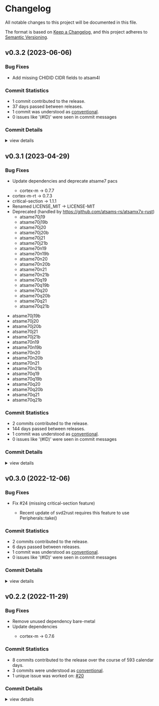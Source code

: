 # Changelog

All notable changes to this project will be documented in this file.

The format is based on [Keep a Changelog](https://keepachangelog.com/en/1.0.0/),
and this project adheres to [Semantic Versioning](https://semver.org/spec/v2.0.0.html).

## v0.3.2 (2023-06-06)

### Bug Fixes

 - <csr-id-93df3149790573cde6a3a25a7923267d81d8fab4/> Add missing CHIDID CIDR fields to atsam4l

### Commit Statistics

<csr-read-only-do-not-edit/>

 - 1 commit contributed to the release.
 - 37 days passed between releases.
 - 1 commit was understood as [conventional](https://www.conventionalcommits.org).
 - 0 issues like '(#ID)' were seen in commit messages

### Commit Details

<csr-read-only-do-not-edit/>

<details><summary>view details</summary>

 * **Uncategorized**
    - Add missing CHIDID CIDR fields to atsam4l ([`93df314`](https://github.com/atsam-rs/atsam-pac/commit/93df3149790573cde6a3a25a7923267d81d8fab4))
</details>

## v0.3.1 (2023-04-29)

### Bug Fixes

 - <csr-id-350e7515159199ef5cfd37ffdca2b511ab4486dc/> Update dependencies and deprecate atsame7 pacs
   - cortex-m -> 0.7.7
- cortex-m-rt -> 0.7.3
- critical-section -> 1.1.1
- Renamed LICENSE_MIT -> LICENSE-MIT
- Deprecated (handled by https://github.com/atsams-rs/atsamx7x-rust)
     * atsame70j19
     * atsame70j19b
     * atsame70j20
     * atsame70j20b
     * atsame70j21
     * atsame70j21b
     * atsame70n19
     * atsame70n19b
     * atsame70n20
     * atsame70n20b
     * atsame70n21
     * atsame70n21b
     * atsame70q19
     * atsame70q19b
     * atsame70q20
     * atsame70q20b
     * atsame70q21
     * atsame70q21b
* atsame70j19b
* atsame70j20
* atsame70j20b
* atsame70j21
* atsame70j21b
* atsame70n19
* atsame70n19b
* atsame70n20
* atsame70n20b
* atsame70n21
* atsame70n21b
* atsame70q19
* atsame70q19b
* atsame70q20
* atsame70q20b
* atsame70q21
* atsame70q21b

### Commit Statistics

<csr-read-only-do-not-edit/>

 - 2 commits contributed to the release.
 - 144 days passed between releases.
 - 1 commit was understood as [conventional](https://www.conventionalcommits.org).
 - 0 issues like '(#ID)' were seen in commit messages

### Commit Details

<csr-read-only-do-not-edit/>

<details><summary>view details</summary>

 * **Uncategorized**
    - Release atsam4e16c-pac v0.3.1, atsam4e16e-pac v0.3.1, atsam4e8c-pac v0.3.1, atsam4e8e-pac v0.3.1, atsam4lc2a-pac v0.3.1, atsam4lc2b-pac v0.3.1, atsam4lc2c-pac v0.3.1, atsam4lc4a-pac v0.3.1, atsam4lc4b-pac v0.3.1, atsam4lc4c-pac v0.3.1, atsam4lc8a-pac v0.3.1, atsam4lc8b-pac v0.3.1, atsam4lc8c-pac v0.3.1, atsam4ls2a-pac v0.3.1, atsam4ls2b-pac v0.3.1, atsam4ls2c-pac v0.3.1, atsam4ls4a-pac v0.3.1, atsam4ls4b-pac v0.3.1, atsam4ls4c-pac v0.3.1, atsam4ls8a-pac v0.3.1, atsam4ls8b-pac v0.3.1, atsam4ls8c-pac v0.3.1, atsam4n16b-pac v0.3.1, atsam4n16c-pac v0.3.1, atsam4n8a-pac v0.3.1, atsam4n8b-pac v0.3.1, atsam4n8c-pac v0.3.1, atsam4s16b-pac v0.3.1, atsam4s16c-pac v0.3.1, atsam4s2a-pac v0.3.1, atsam4s2b-pac v0.3.1, atsam4s2c-pac v0.3.1, atsam4s4a-pac v0.3.1, atsam4s4b-pac v0.3.1, atsam4s4c-pac v0.3.1, atsam4s8b-pac v0.3.1, atsam4s8c-pac v0.3.1, atsam4sa16b-pac v0.3.1, atsam4sa16c-pac v0.3.1, atsam4sd16b-pac v0.3.1, atsam4sd16c-pac v0.3.1, atsam4sd32b-pac v0.3.1, atsam4sd32c-pac v0.3.1, atsam4sp32a-pac v0.3.1 ([`101ed9e`](https://github.com/atsam-rs/atsam-pac/commit/101ed9e5083952a6ebc10231735e07ce037a96a2))
    - Update dependencies and deprecate atsame7 pacs ([`350e751`](https://github.com/atsam-rs/atsam-pac/commit/350e7515159199ef5cfd37ffdca2b511ab4486dc))
</details>

## v0.3.0 (2022-12-06)

### Bug Fixes

 - <csr-id-2b9a3080f81274d29310899f9f2e700c6d6a1f49/> Fix #24 (missing critical-section feature)
   - Recent update of svd2rust requires this feature to use
   Peripherals::take()

### Commit Statistics

<csr-read-only-do-not-edit/>

 - 2 commits contributed to the release.
 - 6 days passed between releases.
 - 1 commit was understood as [conventional](https://www.conventionalcommits.org).
 - 0 issues like '(#ID)' were seen in commit messages

### Commit Details

<csr-read-only-do-not-edit/>

<details><summary>view details</summary>

 * **Uncategorized**
    - Release atsam4e16c-pac v0.3.0, atsam4e16e-pac v0.3.0, atsam4e8c-pac v0.3.0, atsam4e8e-pac v0.3.0, atsam4lc2a-pac v0.3.0, atsam4lc2b-pac v0.3.0, atsam4lc2c-pac v0.3.0, atsam4lc4a-pac v0.3.0, atsam4lc4b-pac v0.3.0, atsam4lc4c-pac v0.3.0, atsam4lc8a-pac v0.3.0, atsam4lc8b-pac v0.3.0, atsam4lc8c-pac v0.3.0, atsam4ls2a-pac v0.3.0, atsam4ls2b-pac v0.3.0, atsam4ls2c-pac v0.3.0, atsam4ls4a-pac v0.3.0, atsam4ls4b-pac v0.3.0, atsam4ls4c-pac v0.3.0, atsam4ls8a-pac v0.3.0, atsam4ls8b-pac v0.3.0, atsam4ls8c-pac v0.3.0, atsam4n16b-pac v0.3.0, atsam4n16c-pac v0.3.0, atsam4n8a-pac v0.3.0, atsam4n8b-pac v0.3.0, atsam4n8c-pac v0.3.0, atsam4s16b-pac v0.3.0, atsam4s16c-pac v0.3.0, atsam4s2a-pac v0.3.0, atsam4s2b-pac v0.3.0, atsam4s2c-pac v0.3.0, atsam4s4a-pac v0.3.0, atsam4s4b-pac v0.3.0, atsam4s4c-pac v0.3.0, atsam4s8b-pac v0.3.0, atsam4s8c-pac v0.3.0, atsam4sa16b-pac v0.3.0, atsam4sa16c-pac v0.3.0, atsam4sd16b-pac v0.3.0, atsam4sd16c-pac v0.3.0, atsam4sd32b-pac v0.3.0, atsam4sd32c-pac v0.3.0, atsam4sp32a-pac v0.3.0, atsame70j19-pac v0.3.0, atsame70j19b-pac v0.3.0, atsame70j20-pac v0.3.0, atsame70j20b-pac v0.3.0, atsame70j21-pac v0.3.0, atsame70j21b-pac v0.3.0, atsame70n19-pac v0.3.0, atsame70n19b-pac v0.3.0, atsame70n20-pac v0.3.0, atsame70n20b-pac v0.3.0, atsame70n21-pac v0.3.0, atsame70n21b-pac v0.3.0, atsame70q19-pac v0.3.0, atsame70q19b-pac v0.3.0, atsame70q20-pac v0.3.0, atsame70q20b-pac v0.3.0, atsame70q21-pac v0.3.0, atsame70q21b-pac v0.3.0 ([`57604e8`](https://github.com/atsam-rs/atsam-pac/commit/57604e8f8ca65b498fd70a541f3e183a6d9e1d4a))
    - Fix #24 (missing critical-section feature) ([`2b9a308`](https://github.com/atsam-rs/atsam-pac/commit/2b9a3080f81274d29310899f9f2e700c6d6a1f49))
</details>

## v0.2.2 (2022-11-29)

### Bug Fixes

<csr-id-5a8f9b8190f7be9dc59af66d0ba0fb48b8ee8c84/>

 - <csr-id-54fe3c1f9705e2a9f96176dd8c467fbaed648702/> Remove unused dependency bare-metal
 - <csr-id-63c755d5cb29e4a0d6eec4a1f24498cd2b2801d8/> Update dependencies
   - cortex-m -> 0.7.6

### Commit Statistics

<csr-read-only-do-not-edit/>

 - 8 commits contributed to the release over the course of 593 calendar days.
 - 3 commits were understood as [conventional](https://www.conventionalcommits.org).
 - 1 unique issue was worked on: [#20](https://github.com/atsam-rs/atsam-pac/issues/20)

### Commit Details

<csr-read-only-do-not-edit/>

<details><summary>view details</summary>

 * **[#20](https://github.com/atsam-rs/atsam-pac/issues/20)**
    - John/sam4l support ([`fa94224`](https://github.com/atsam-rs/atsam-pac/commit/fa942249b55149bb1a5f67662e126275b98b0268))
 * **Uncategorized**
    - Release atsam4e16c-pac v0.2.2, atsam4e16e-pac v0.2.2, atsam4e8c-pac v0.2.2, atsam4e8e-pac v0.2.2, atsam4lc2a-pac v0.2.2, atsam4lc2b-pac v0.2.2, atsam4lc2c-pac v0.2.2, atsam4lc4a-pac v0.2.2, atsam4lc4b-pac v0.2.2, atsam4lc4c-pac v0.2.2, atsam4lc8a-pac v0.2.2, atsam4lc8b-pac v0.2.2, atsam4lc8c-pac v0.2.2, atsam4ls2a-pac v0.2.2, atsam4ls2b-pac v0.2.2, atsam4ls2c-pac v0.2.2, atsam4ls4a-pac v0.2.2, atsam4ls4b-pac v0.2.2, atsam4ls4c-pac v0.2.2, atsam4ls8a-pac v0.2.2, atsam4ls8b-pac v0.2.2, atsam4ls8c-pac v0.2.2, atsam4n16b-pac v0.2.2, atsam4n16c-pac v0.2.2, atsam4n8a-pac v0.2.2, atsam4n8b-pac v0.2.2, atsam4n8c-pac v0.2.2, atsam4s16b-pac v0.2.2, atsam4s16c-pac v0.2.2, atsam4s2a-pac v0.2.2, atsam4s2b-pac v0.2.2, atsam4s2c-pac v0.2.2, atsam4s4a-pac v0.2.2, atsam4s4b-pac v0.2.2, atsam4s4c-pac v0.2.2, atsam4s8b-pac v0.2.2, atsam4s8c-pac v0.2.2, atsam4sa16b-pac v0.2.2, atsam4sa16c-pac v0.2.2, atsam4sd16b-pac v0.2.2, atsam4sd16c-pac v0.2.2, atsam4sd32b-pac v0.2.2, atsam4sd32c-pac v0.2.2, atsam4sp32a-pac v0.2.2, atsame70j19-pac v0.2.2, atsame70j19b-pac v0.2.2, atsame70j20-pac v0.2.2, atsame70j20b-pac v0.2.2, atsame70j21-pac v0.2.2, atsame70j21b-pac v0.2.2, atsame70n19-pac v0.2.2, atsame70n19b-pac v0.2.2, atsame70n20-pac v0.2.2, atsame70n20b-pac v0.2.2, atsame70n21-pac v0.2.2, atsame70n21b-pac v0.2.2, atsame70q19-pac v0.2.2, atsame70q19b-pac v0.2.2, atsame70q20-pac v0.2.2, atsame70q20b-pac v0.2.2, atsame70q21-pac v0.2.2, atsame70q21b-pac v0.2.2 ([`c3f31b0`](https://github.com/atsam-rs/atsam-pac/commit/c3f31b039d2bc2b40c4d9c0c302c1775cc0bb84b))
    - Add initial CHANGELOGs ([`5a8f9b8`](https://github.com/atsam-rs/atsam-pac/commit/5a8f9b8190f7be9dc59af66d0ba0fb48b8ee8c84))
    - Release atsam4e16c-pac v0.2.2, atsam4e16e-pac v0.2.2, atsam4e8c-pac v0.2.2, atsam4e8e-pac v0.2.2, atsam4lc2a-pac v0.2.2, atsam4lc2b-pac v0.2.2, atsam4lc2c-pac v0.2.2, atsam4lc4a-pac v0.2.2, atsam4lc4b-pac v0.2.2, atsam4lc4c-pac v0.2.2, atsam4lc8a-pac v0.2.2, atsam4lc8b-pac v0.2.2, atsam4lc8c-pac v0.2.2, atsam4ls2a-pac v0.2.2, atsam4ls2b-pac v0.2.2, atsam4ls2c-pac v0.2.2, atsam4ls4a-pac v0.2.2, atsam4ls4b-pac v0.2.2, atsam4ls4c-pac v0.2.2, atsam4ls8a-pac v0.2.2, atsam4ls8b-pac v0.2.2, atsam4ls8c-pac v0.2.2, atsam4n16b-pac v0.2.2, atsam4n16c-pac v0.2.2, atsam4n8a-pac v0.2.2, atsam4n8b-pac v0.2.2, atsam4n8c-pac v0.2.2, atsam4s16b-pac v0.2.2, atsam4s16c-pac v0.2.2, atsam4s2a-pac v0.2.2, atsam4s2b-pac v0.2.2, atsam4s2c-pac v0.2.2, atsam4s4a-pac v0.2.2, atsam4s4b-pac v0.2.2, atsam4s4c-pac v0.2.2, atsam4s8b-pac v0.2.2, atsam4s8c-pac v0.2.2, atsam4sa16b-pac v0.2.2, atsam4sa16c-pac v0.2.2, atsam4sd16b-pac v0.2.2, atsam4sd16c-pac v0.2.2, atsam4sd32b-pac v0.2.2, atsam4sd32c-pac v0.2.2, atsam4sp32a-pac v0.2.2, atsame70j19-pac v0.2.2, atsame70j19b-pac v0.2.2, atsame70j20-pac v0.2.2, atsame70j20b-pac v0.2.2, atsame70j21-pac v0.2.2, atsame70j21b-pac v0.2.2, atsame70n19-pac v0.2.2, atsame70n19b-pac v0.2.2, atsame70n20-pac v0.2.2, atsame70n20b-pac v0.2.2, atsame70n21-pac v0.2.2, atsame70n21b-pac v0.2.2, atsame70q19-pac v0.2.2, atsame70q19b-pac v0.2.2, atsame70q20-pac v0.2.2, atsame70q20b-pac v0.2.2, atsame70q21-pac v0.2.2, atsame70q21b-pac v0.2.2 ([`a628b97`](https://github.com/atsam-rs/atsam-pac/commit/a628b974a612113c93a46bbc2724d403358abb1f))
    - Remove unused dependency bare-metal ([`54fe3c1`](https://github.com/atsam-rs/atsam-pac/commit/54fe3c1f9705e2a9f96176dd8c467fbaed648702))
    - Update dependencies ([`63c755d`](https://github.com/atsam-rs/atsam-pac/commit/63c755d5cb29e4a0d6eec4a1f24498cd2b2801d8))
    - Update pac dependencies ([`8ca7aca`](https://github.com/atsam-rs/atsam-pac/commit/8ca7acab12a2e8af4c6f49d25d79d3c379d4fd35))
    - Update pacs to svd2rust 0.19.0 ([`07a2d93`](https://github.com/atsam-rs/atsam-pac/commit/07a2d930b057726763d359204c406a994661aacc))
</details>

